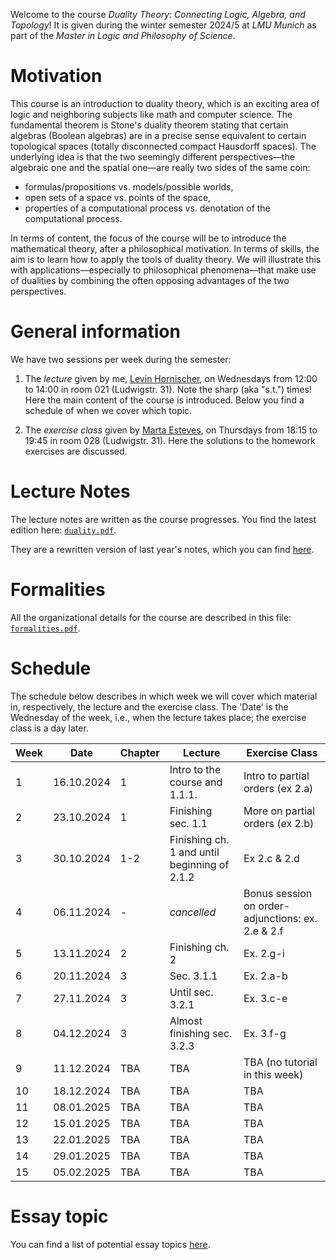 Welcome to the course _Duality Theory: Connecting Logic, Algebra, and Topology_! It is given during the winter semester 2024/5 at _LMU Munich_ as part of the _Master in Logic and Philosophy of Science_. 


# Motivation 

This course is an introduction to duality theory, which is an exciting area of logic and neighboring subjects like math and computer science. The fundamental theorem is Stone's duality theorem stating that certain algebras (Boolean algebras) are in a precise sense equivalent to certain topological spaces (totally disconnected compact Hausdorff spaces). The underlying idea is that the two seemingly different perspectives—the algebraic one and the spatial one—are really two sides of the same coin:

* formulas/propositions vs. models/possible worlds,
* open sets of a space vs. points of the space,
* properties of a computational process vs. denotation of the computational process.

In terms of content, the focus of the course will be to introduce the mathematical theory, after a philosophical motivation. In terms of skills, the aim is to learn how to apply the tools of duality theory. We will illustrate this with applications—especially to philosophical phenomena—that make use of dualities by combining the often opposing advantages of the two perspectives.


# General information

We have two sessions per week during the semester:

1. The _lecture_ given by me, [Levin Hornischer](https://www.mcmp.philosophie.uni-muenchen.de/people/faculty/hornischer_levin/index.html), on Wednesdays from 12:00 to 14:00 in room 021 (Ludwigstr. 31). Note the sharp (aka "s.t.") times! Here the main content of the course is introduced. Below you find a schedule of when we cover which topic. 

2. The _exercise class_ given by [Marta Esteves](https://www.mcmp.philosophie.uni-muenchen.de/people/doct_fellows/esteves_marta/index.html), on Thursdays from 18:15 to 19:45 in room 028 (Ludwigstr. 31). Here the solutions to the homework exercises are discussed.


# Lecture Notes

The lecture notes are written as the course progresses. You find the latest edition here: [`duality.pdf`](duality.pdf).

They are a rewritten version of last year's notes, which you can find [here](duality_old.pdf).


# Formalities

All the organizational details for the course are described in this file: [`formalities.pdf`](formalities.pdf).


# Schedule

The schedule below describes in which week we will cover which material in, respectively, the lecture and the exercise class. The 'Date' is the Wednesday of the week, i.e., when the lecture takes place; the exercise class is a day later.


Week | Date       | Chapter | Lecture | Exercise Class
---  | ---        | ---     | ---     | --- 
 1   | 16.10.2024 | 1   | Intro to the course and 1.1.1. | Intro to partial orders (ex 2.a)
 2   | 23.10.2024 | 1   | Finishing sec. 1.1 | More on partial orders (ex 2.b)
 3   | 30.10.2024 | 1-2 | Finishing ch. 1 and until beginning of 2.1.2 | Ex 2.c & 2.d 
 4   | 06.11.2024 | -   | _cancelled_ | Bonus session on order-adjunctions: ex. 2.e & 2.f
 5   | 13.11.2024 | 2   | Finishing ch. 2 | Ex. 2.g-i
 6   | 20.11.2024 | 3   | Sec. 3.1.1 | Ex. 2.a-b
 7   | 27.11.2024 | 3   | Until sec. 3.2.1 | Ex. 3.c-e
 8   | 04.12.2024 | 3   | Almost finishing sec. 3.2.3 | Ex. 3.f-g
 9   | 11.12.2024 | TBA | TBA | TBA (no tutorial in this week)
10   | 18.12.2024 | TBA | TBA | TBA
11   | 08.01.2025 | TBA | TBA | TBA
12   | 15.01.2025 | TBA | TBA | TBA
13   | 22.01.2025 | TBA | TBA | TBA
14   | 29.01.2025 | TBA | TBA | TBA
15   | 05.02.2025 | TBA | TBA | TBA
               

# Essay topic

You can find a list of potential essay topics [here](topics.md).
